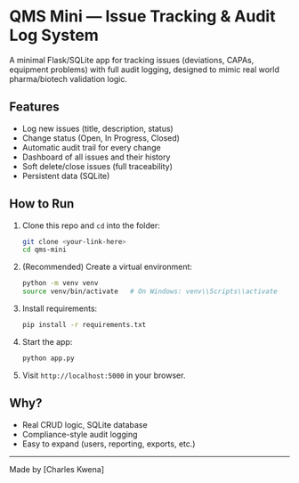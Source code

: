 # QMS Mini — Issue Tracking & Audit Log System

A minimal Flask/SQLite app for tracking issues (deviations, CAPAs, equipment problems) with full audit logging, designed to mimic real world pharma/biotech validation logic.

## Features

- Log new issues (title, description, status)
- Change status (Open, In Progress, Closed)
- Automatic audit trail for every change
- Dashboard of all issues and their history
- Soft delete/close issues (full traceability)
- Persistent data (SQLite)

## How to Run

1. Clone this repo and `cd` into the folder:

    ```bash
    git clone <your-link-here>
    cd qms-mini
    ```

2. (Recommended) Create a virtual environment:
    ```bash
    python -m venv venv
    source venv/bin/activate   # On Windows: venv\\Scripts\\activate
    ```

3. Install requirements:
    ```bash
    pip install -r requirements.txt
    ```

4. Start the app:
    ```bash
    python app.py
    ```

5. Visit `http://localhost:5000` in your browser.

## Why?

- Real CRUD logic, SQLite database
- Compliance-style audit logging
- Easy to expand (users, reporting, exports, etc.)

---

Made by [Charles Kwena]
